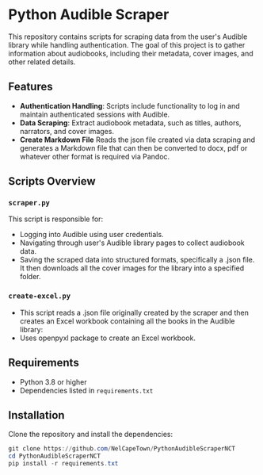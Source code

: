 # Python Audible Scraper

This repository contains scripts for scraping data from the user's Audible library while handling authentication. The goal of this project is to gather information about audiobooks, including their metadata, cover images, and other related details.

## Features

- **Authentication Handling**: Scripts include functionality to log in and maintain authenticated sessions with Audible.
- **Data Scraping**: Extract audiobook metadata, such as titles, authors, narrators, and cover images.
- **Create Markdown File** Reads the json file created via data scraping and generates a Markdown file that can then be converted to docx, pdf or whatever other format is required via Pandoc.

## Scripts Overview

### `scraper.py`

This script is responsible for:

- Logging into Audible using user credentials.
- Navigating through user's Audible library pages to collect audiobook data.
- Saving the scraped data into structured formats, specifically a .json file.  It then downloads all the cover images for the library into a specified folder.

### `create-excel.py`

- This script reads a .json file originally created by the scraper and then creates an Excel workbook containing all the books in the Audible library:
- Uses openpyxl package to create an Excel workbook.

## Requirements

- Python 3.8 or higher
- Dependencies listed in `requirements.txt`

## Installation

Clone the repository and install the dependencies:
```PowerShell
git clone https://github.com/NelCapeTown/PythonAudibleScraperNCT
cd PythonAudibleScraperNCT
pip install -r requirements.txt
```
